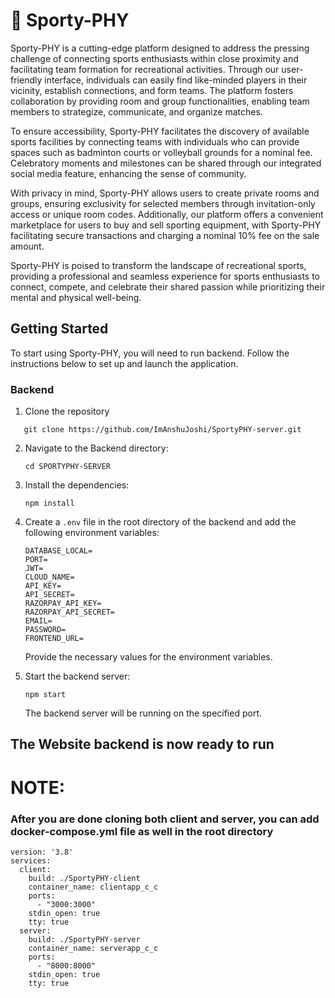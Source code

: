 # 🏅 Sporty-PHY

Sporty-PHY is a cutting-edge platform designed to address the pressing challenge of connecting sports enthusiasts within close proximity and facilitating team formation for recreational activities. Through our user-friendly interface, individuals can easily find like-minded players in their vicinity, establish connections, and form teams. The platform fosters collaboration by providing room and group functionalities, enabling team members to strategize, communicate, and organize matches.

To ensure accessibility, Sporty-PHY facilitates the discovery of available sports facilities by connecting teams with individuals who can provide spaces such as badminton courts or volleyball grounds for a nominal fee. Celebratory moments and milestones can be shared through our integrated social media feature, enhancing the sense of community.

With privacy in mind, Sporty-PHY allows users to create private rooms and groups, ensuring exclusivity for selected members through invitation-only access or unique room codes. Additionally, our platform offers a convenient marketplace for users to buy and sell sporting equipment, with Sporty-PHY facilitating secure transactions and charging a nominal 10% fee on the sale amount.

Sporty-PHY is poised to transform the landscape of recreational sports, providing a professional and seamless experience for sports enthusiasts to connect, compete, and celebrate their shared passion while prioritizing their mental and physical well-being.

## Getting Started

To start using Sporty-PHY, you will need to run backend. Follow the instructions below to set up and launch the application.

### Backend

1. Clone the repository

```
   git clone https://github.com/ImAnshuJoshi/SportyPHY-server.git
```

2. Navigate to the Backend directory:

   ```
   cd SPORTYPHY-SERVER
   ```

2. Install the dependencies:

   ```
   npm install
   ```

3. Create a `.env` file in the root directory of the backend and add the following environment variables:

   ```
   DATABASE_LOCAL=
   PORT=
   JWT=
   CLOUD_NAME=
   API_KEY=
   API_SECRET=
   RAZORPAY_API_KEY=
   RAZORPAY_API_SECRET=
   EMAIL=
   PASSWORD=
   FRONTEND_URL=
   ```

   Provide the necessary values for the environment variables.

4. Start the backend server:

   ```
   npm start
   ```

   The backend server will be running on the specified port.

## The Website backend is now ready to run

# NOTE:

### After you are done cloning both client and server, you can add docker-compose.yml file as well in the root directory

```
version: '3.8'
services:
  client:
    build: ./SportyPHY-client
    container_name: clientapp_c_c
    ports:
      - "3000:3000"
    stdin_open: true
    tty: true
  server:
    build: ./SportyPHY-server
    container_name: serverapp_c_c
    ports:
      - "8000:8000"
    stdin_open: true
    tty: true
```